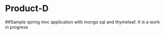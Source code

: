 # Product-D

##Sample spring mvc application with mongo sql and thymeleaf. It is a work in progress
